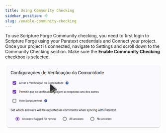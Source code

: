 ```yaml
---
title: Using Community Checking
sidebar_position: 0
slug: /enable-community-checking
---
```


To use Scripture Forge Community checking, you need to first login to Scripture Forge using your Paratext credentials and Connect your project. Once your project is connected, navigate to Settings and scroll down to the Community Checking section. Make sure the **Enable Community Checking** checkbox is selected.

![](./settings_community_checking.png)
